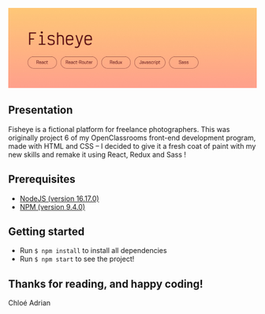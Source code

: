 ![Banner](READMEbanner.jpg)

## Presentation
Fisheye is a fictional platform for freelance photographers. This was originally project 6 of my OpenClassrooms front-end development program, made with HTML and CSS – I decided to give it a fresh coat of paint with my new skills and remake it using React, Redux and Sass !

## Prerequisites
- [NodeJS (version 16.17.0)](https://nodejs.org/en/)
- [NPM (version 9.4.0)](https://www.npmjs.com/)

## Getting started
- Run `$ npm install` to install all dependencies
- Run `$ npm start` to see the project!

## Thanks for reading, and happy coding!  
Chloé Adrian